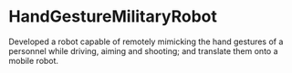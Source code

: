 # HandGestureMilitaryRobot
Developed a robot capable of remotely mimicking the hand gestures of a personnel while driving, aiming and shooting; and translate them onto a mobile robot.
